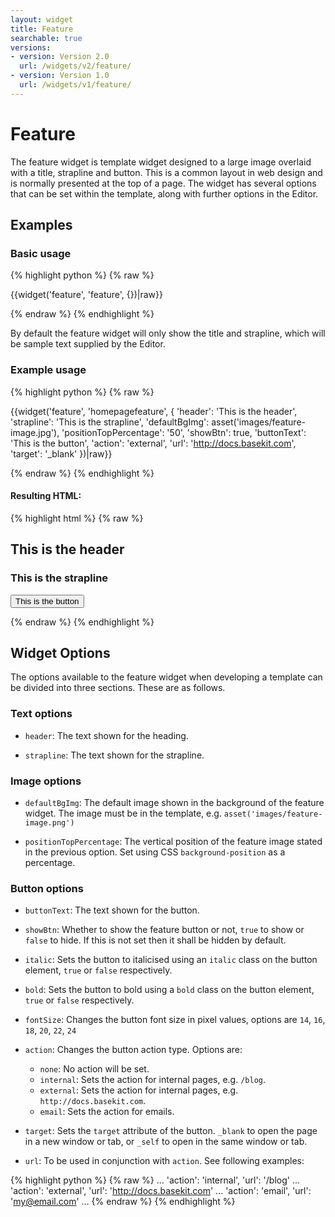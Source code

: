 ```yaml
---
layout: widget
title: Feature
searchable: true
versions:
- version: Version 2.0
  url: /widgets/v2/feature/
- version: Version 1.0
  url: /widgets/v1/feature/
---
```


# Feature

The feature widget is template widget designed to a large image overlaid with a title, strapline and button. This is a common layout in web design and is normally presented at the top of a page. The widget has several options that can be set within the template, along with further options in the Editor.

## Examples

### Basic usage

{% highlight python %}
{% raw %}

{{widget('feature', 'feature', {})|raw}}

{% endraw %}
{% endhighlight %}

By default the feature widget will only show the title and strapline, which will be sample text supplied by the Editor.

### Example usage

{% highlight python %}
{% raw %}

{{widget('feature', 'homepagefeature', {
  'header': 'This is the header',
  'strapline': 'This is the strapline',
  'defaultBgImg': asset('images/feature-image.jpg'),
  'positionTopPercentage': '50',
  'showBtn': true,
  'buttonText': 'This is the button',
  'action': 'external',
  'url': 'http://docs.basekit.com',
  'target': '_blank'
})|raw}}

{% endraw %}
{% endhighlight %}

#### Resulting HTML:

{% highlight html %}
{% raw %}

<div id="page-zones__template-widgets__feature-homepagefeature" class="widget  widget--template-widget" data-widget-type="feature">
  <div class="bk-feature  feature  widget__feature">
    <div class="background-image  feature__background-image" style="background-image: url('.../images/feature-image.jpg'); background-position: center 50%">
      <div class="content-wrap  feature__content-wrap">
        <h2 class="headline  feature__headline">This is the header</h2>
        <h3 class="strapline  feature__strapline">This is the strapline</h3>
        <button class="button  icon  button--primary  feature__button  js-feature-btn">This is the button</button>
      </div>
    </div>
  </div>
  <img src=".../images/feature-image.jpg" style="display:none;" alt="feature image">
</div>

{% endraw %}
{% endhighlight %}

## Widget Options

The options available to the feature widget when developing a template can be divided into three sections. These are as follows.

### Text options

* `header`: The text shown for the heading.

* `strapline`: The text shown for the strapline.

### Image options

* `defaultBgImg`: The default image shown in the background of the feature widget. The image must be in the template, e.g. `asset('images/feature-image.png')`

* `positionTopPercentage`: The vertical position of the feature image stated in the previous option. Set using CSS  `background-position` as a percentage.

### Button options

* `buttonText`: The text shown for the button.

* `showBtn`: Whether to show the feature button or not, `true` to show or `false` to hide. If this is not set then it shall be hidden by default.

* `italic`: Sets the button to italicised using an `italic` class on the button element, `true` or `false` respectively.

* `bold`: Sets the button to bold using a `bold` class on the button element, `true` or `false` respectively.

* `fontSize`: Changes the button font size in pixel values, options are `14`, `16`, `18`, `20`, `22`, `24`

* `action`: Changes the button action type. Options are:

  * `none`: No action will be set.
  * `internal`: Sets the action for internal pages, e.g. `/blog`.
  * `external`: Sets the action for internal pages, e.g. `http://docs.basekit.com`.
  * `email`:  Sets the action for emails.

* `target`: Sets the `target` attribute of the button. `_blank` to open the page in a new window or tab, or `_self` to open in the same window or tab.

* `url`: To be used in conjunction with `action`. See following examples:

{% highlight python %}
{% raw %}
...
'action': 'internal',
'url': '/blog'
...
'action': 'external',
'url': 'http://docs.basekit.com'
...
'action': 'email',
'url': 'my@email.com'
...
{% endraw %}
{% endhighlight %}
